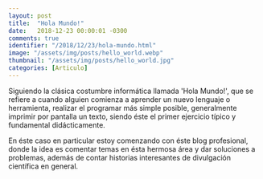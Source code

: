 ```yaml
---
layout: post
title:  "Hola Mundo!"
date:   2018-12-23 00:00:01 -0300
comments: true
identifier: "/2018/12/23/hola-mundo.html"
image: "/assets/img/posts/hello_world.webp"
thumbnail: "/assets/img/posts/hello_world.jpg"
categories: [Articulo]
---
```


Siguiendo la clásica costumbre informática llamada 'Hola Mundo!', que se refiere a cuando alguien comienza a aprender un nuevo lenguaje o herramienta, realizar el programar más simple posible, generalmente imprimir por pantalla un texto, siendo éste el primer ejercicio típico y fundamental didácticamente.

En éste caso en particular estoy comenzando con éste blog profesional, donde la idea es comentar temas en ésta hermosa área y dar soluciones a problemas, además de contar historias interesantes de divulgación científica en general.
